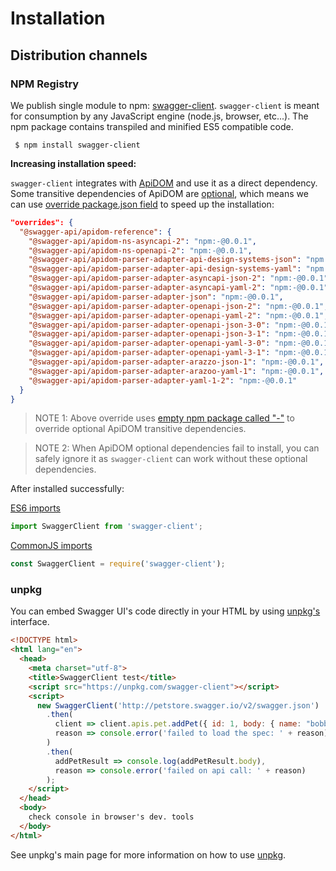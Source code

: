 # Installation

## Distribution channels

### NPM Registry

We publish single module to npm: [swagger-client](https://www.npmjs.com/package/swagger-client).
`swagger-client` is meant for consumption by any JavaScript engine (node.js, browser, etc...).
The npm package contains transpiled and minified ES5 compatible code.

```shell script
 $ npm install swagger-client
``` 

**Increasing installation speed:**

`swagger-client` integrates with [ApiDOM](https://github.com/swagger-api/apidom) and use it
as a direct dependency. Some transitive dependencies of ApiDOM are [optional](https://docs.npmjs.com/cli/v8/configuring-npm/package-json#optionaldependencies),
which means we can use [override package.json field](https://docs.npmjs.com/cli/v8/configuring-npm/package-json#overrides)
to speed up the installation:

```json
"overrides": {
  "@swagger-api/apidom-reference": {
    "@swagger-api/apidom-ns-asyncapi-2": "npm:-@0.0.1",
    "@swagger-api/apidom-ns-openapi-2": "npm:-@0.0.1",
    "@swagger-api/apidom-parser-adapter-api-design-systems-json": "npm:-@0.0.1",
    "@swagger-api/apidom-parser-adapter-api-design-systems-yaml": "npm:-@0.0.1",
    "@swagger-api/apidom-parser-adapter-asyncapi-json-2": "npm:-@0.0.1",
    "@swagger-api/apidom-parser-adapter-asyncapi-yaml-2": "npm:-@0.0.1",
    "@swagger-api/apidom-parser-adapter-json": "npm:-@0.0.1",
    "@swagger-api/apidom-parser-adapter-openapi-json-2": "npm:-@0.0.1",
    "@swagger-api/apidom-parser-adapter-openapi-yaml-2": "npm:-@0.0.1",
    "@swagger-api/apidom-parser-adapter-openapi-json-3-0": "npm:-@0.0.1",
    "@swagger-api/apidom-parser-adapter-openapi-json-3-1": "npm:-@0.0.1",
    "@swagger-api/apidom-parser-adapter-openapi-yaml-3-0": "npm:-@0.0.1",
    "@swagger-api/apidom-parser-adapter-openapi-yaml-3-1": "npm:-@0.0.1",
    "@swagger-api/apidom-parser-adapter-arazzo-json-1": "npm:-@0.0.1",
    "@swagger-api/apidom-parser-adapter-arazoo-yaml-1": "npm:-@0.0.1",
    "@swagger-api/apidom-parser-adapter-yaml-1-2": "npm:-@0.0.1"
  }
}
```

> NOTE 1: Above override uses [empty npm package called "-"](https://www.npmjs.com/package/-) to override optional ApiDOM transitive dependencies.

> NOTE 2: When ApiDOM optional dependencies fail to install, you can safely ignore it as `swagger-client` can work without these optional dependencies.

After installed successfully:

[ES6 imports](https://developer.mozilla.org/en-US/docs/Web/JavaScript/Reference/Statements/import)
```js
import SwaggerClient from 'swagger-client';
```

[CommonJS imports](https://en.wikipedia.org/wiki/CommonJS)
```js
const SwaggerClient = require('swagger-client');
```

### unpkg

You can embed Swagger UI's code directly in your HTML by using [unpkg's](https://unpkg.com/) interface.

```html
<!DOCTYPE html>
<html lang="en">
  <head>
    <meta charset="utf-8">
    <title>SwaggerClient test</title>
    <script src="https://unpkg.com/swagger-client"></script>
    <script>
      new SwaggerClient('http://petstore.swagger.io/v2/swagger.json')
        .then(
          client => client.apis.pet.addPet({ id: 1, body: { name: "bobby" } }),
          reason => console.error('failed to load the spec: ' + reason)
        )
        .then(
          addPetResult => console.log(addPetResult.body),
          reason => console.error('failed on api call: ' + reason)
        );
    </script>
  </head>
  <body>
    check console in browser's dev. tools
  </body>
</html>
```

See unpkg's main page for more information on how to use [unpkg](https://unpkg.com/).
